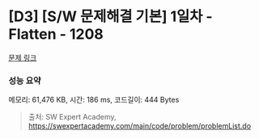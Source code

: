 # [D3] [S/W 문제해결 기본] 1일차 - Flatten - 1208 

[문제 링크](https://swexpertacademy.com/main/code/problem/problemDetail.do?contestProbId=AV139KOaABgCFAYh) 

### 성능 요약

메모리: 61,476 KB, 시간: 186 ms, 코드길이: 444 Bytes



> 출처: SW Expert Academy, https://swexpertacademy.com/main/code/problem/problemList.do